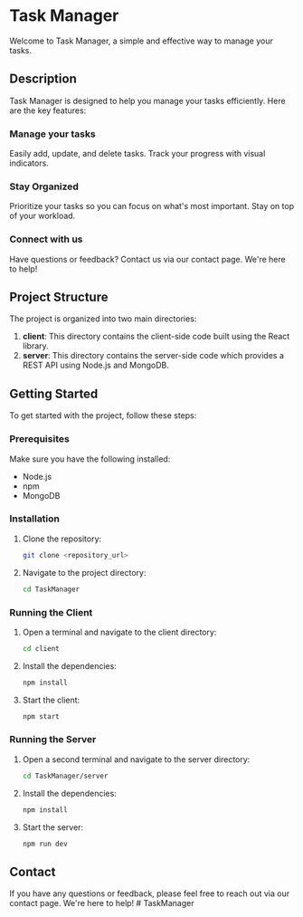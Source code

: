 # Task Manager

Welcome to Task Manager, a simple and effective way to manage your tasks.

## Description

Task Manager is designed to help you manage your tasks efficiently. Here are the key features:

### Manage your tasks
Easily add, update, and delete tasks. Track your progress with visual indicators.

### Stay Organized
Prioritize your tasks so you can focus on what's most important. Stay on top of your workload.

### Connect with us
Have questions or feedback? Contact us via our contact page. We're here to help!

## Project Structure

The project is organized into two main directories:

1. **client**: This directory contains the client-side code built using the React library.
2. **server**: This directory contains the server-side code which provides a REST API using Node.js and MongoDB.

## Getting Started

To get started with the project, follow these steps:

### Prerequisites

Make sure you have the following installed:
- Node.js
- npm
- MongoDB

### Installation

1. Clone the repository:
    ```sh
    git clone <repository_url>
    ```
2. Navigate to the project directory:
    ```sh
    cd TaskManager
    ```

### Running the Client

1. Open a terminal and navigate to the client directory:
    ```sh
    cd client
    ```
2. Install the dependencies:
    ```sh
    npm install
    ```
3. Start the client:
    ```sh
    npm start
    ```

### Running the Server

1. Open a second terminal and navigate to the server directory:
    ```sh
    cd TaskManager/server
    ```
2. Install the dependencies:
    ```sh
    npm install
    ```
3. Start the server:
    ```sh
    npm run dev
    ```

## Contact

If you have any questions or feedback, please feel free to reach out via our contact page. We're here to help!
#   T a s k M a n a g e r  
 